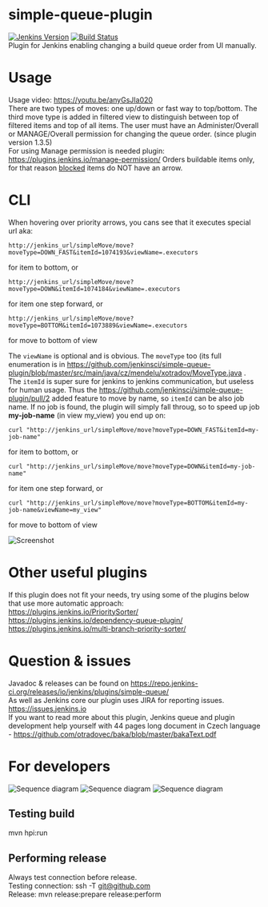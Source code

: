 # simple-queue-plugin
[![Jenkins Version](https://img.shields.io/badge/Jenkins-2.222.3-green.svg?label=min.%20Jenkins)](https://jenkins.io/download/)
[![Build Status](https://ci.jenkins.io/job/Plugins/job/simple-queue-plugin/job/master/badge/icon)](https://ci.jenkins.io/job/Plugins/job/simple-queue-plugin/job/master/) \
Plugin for Jenkins enabling changing a build queue order from UI manually.
# Usage
Usage video: https://youtu.be/anyGsJIa020 \
There are two types of moves: one up/down or fast way to top/bottom. The third move type is added in filtered view to distinguish between top of filtered items and top of all items.
The user must have an Administer/Overall or MANAGE/Overall permission for changing the queue order. (since plugin version 1.3.5)\
    For using Manage permission is needed plugin: https://plugins.jenkins.io/manage-permission/
Orders buildable items only, for that reason [blocked](hhttps://stackoverflow.com/questions/56182285/difference-between-blocked-stuck-pending-buildable-jobs-in-jenkins) items do NOT have an arrow.<br />
# CLI
When hovering over priority arrows, you cans see that it executes special url aka:
```
http://jenkins_url/simpleMove/move?moveType=DOWN_FAST&itemId=1074193&viewName=.executors
```
for item to bottom, or
```
http://jenkins_url/simpleMove/move?moveType=DOWN&itemId=1074184&viewName=.executors
```
for item one step forward, or
```
http://jenkins_url/simpleMove/move?moveType=BOTTOM&itemId=1073889&viewName=.executors
```
for move to bottom of view

The `viewName` is optional and is obvious. The `moveType` too (its full enumeration is in https://github.com/jenkinsci/simple-queue-plugin/blob/master/src/main/java/cz/mendelu/xotradov/MoveType.java .  The `itemId` is super sure for jenkins to jenkins communication, but useless for human usage. Thus the https://github.com/jenkinsci/simple-queue-plugin/pull/2 added feature to move by name, so `itemId` can be also job name. If no job is found, the plugin will simply fall throug, so to speed up job **my-job-name** (in view my_view) you end up on:
```
curl "http://jenkins_url/simpleMove/move?moveType=DOWN_FAST&itemId=my-job-name"
```
for item to bottom, or
```
curl "http://jenkins_url/simpleMove/move?moveType=DOWN&itemId=my-job-name"
```
for item one step forward, or
```
curl "http://jenkins_url/simpleMove/move?moveType=BOTTOM&itemId=my-job-name&viewName=my_view"
```
for move to bottom of view


![Screenshot](images/queue_screenshot.png "Simple Queue screenshot")
# Other useful plugins
If this plugin does not fit your needs, try using some of the plugins below that use more automatic approach:\
https://plugins.jenkins.io/PrioritySorter/ \
https://plugins.jenkins.io/dependency-queue-plugin/ \
https://plugins.jenkins.io/multi-branch-priority-sorter/ 
# Question & issues
Javadoc & releases can be found on https://repo.jenkins-ci.org/releases/io/jenkins/plugins/simple-queue/ \
As well as Jenkins core our plugin uses JIRA for reporting issues. https://issues.jenkins.io \
If you want to read more about this plugin, Jenkins queue and plugin development help yourself with 
44 pages long document in Czech language - https://github.com/otradovec/baka/blob/master/bakaText.pdf 
# For developers
![Sequence diagram](images/basicUsageSequence.png "Simple Queue screenshot")
![Sequence diagram](images/moveUpSequence.png "Simple Queue screenshot")
![Sequence diagram](images/resetSequence.png "Simple Queue screenshot")
## Testing build
mvn hpi:run
## Performing release
Always test connection before release. \
Testing connection: ssh -T git@github.com \
Release: mvn release:prepare release:perform
